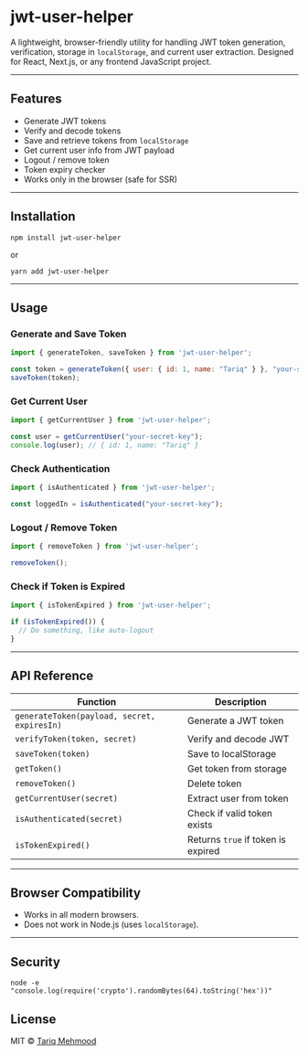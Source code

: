 # jwt-user-helper

A lightweight, browser-friendly utility for handling JWT token generation, verification, storage in `localStorage`, and current user extraction. Designed for React, Next.js, or any frontend JavaScript project.

---

## Features

- Generate JWT tokens
- Verify and decode tokens
- Save and retrieve tokens from `localStorage`
- Get current user info from JWT payload
- Logout / remove token
- Token expiry checker
- Works only in the browser (safe for SSR)

---

## Installation

```npm install jwt-user-helper```

or

```yarn add jwt-user-helper```

---

## Usage

### Generate and Save Token

```js
import { generateToken, saveToken } from 'jwt-user-helper';

const token = generateToken({ user: { id: 1, name: "Tariq" } }, "your-secret-key");
saveToken(token);
```

### Get Current User

```js
import { getCurrentUser } from 'jwt-user-helper';

const user = getCurrentUser("your-secret-key");
console.log(user); // { id: 1, name: "Tariq" }
```

### Check Authentication

```js
import { isAuthenticated } from 'jwt-user-helper';

const loggedIn = isAuthenticated("your-secret-key");
```

### Logout / Remove Token

```js
import { removeToken } from 'jwt-user-helper';

removeToken();
```

### Check if Token is Expired

```js
import { isTokenExpired } from 'jwt-user-helper';

if (isTokenExpired()) {
  // Do something, like auto-logout
}
```

---

## API Reference

| Function                                    | Description                        |
| ------------------------------------------- | ---------------------------------- |
| `generateToken(payload, secret, expiresIn)` | Generate a JWT token               |
| `verifyToken(token, secret)`                | Verify and decode JWT              |
| `saveToken(token)`                          | Save to localStorage               |
| `getToken()`                                | Get token from storage             |
| `removeToken()`                             | Delete token                       |
| `getCurrentUser(secret)`                    | Extract user from token            |
| `isAuthenticated(secret)`                   | Check if valid token exists        |
| `isTokenExpired()`                          | Returns `true` if token is expired |
---

## Browser Compatibility

* Works in all modern browsers.
* Does not work in Node.js (uses `localStorage`).

---

## Security
```node -e "console.log(require('crypto').randomBytes(64).toString('hex'))"```

## License

MIT © [Tariq Mehmood](https://github.com/TariqMehmood1004)

